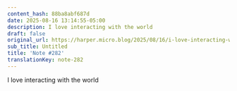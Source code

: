 ```yaml
---
content_hash: 88ba8abf687d
date: 2025-08-16 13:14:55-05:00
description: I love interacting with the world
draft: false
original_url: https://harper.micro.blog/2025/08/16/i-love-interacting-with-the.html
sub_title: Untitled
title: 'Note #282'
translationKey: note-282
---
```


I love interacting with the world